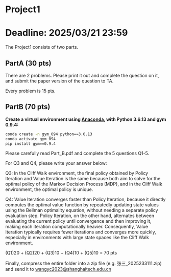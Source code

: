 # Project1   
# Deadline: 2025/03/21  23:59

The Project1 consists of two parts.

## PartA (30 pts)
There are 2 problems.
Please print it out and complete the question on it, and submit the paper version of the question to TA.

Every problem is 15 pts.

## PartB (70 pts)
**Create a virtual environment using [Anaconda](https://www.anaconda.com/download), with Python 3.6.13 and gym 0.9.4:**
```bash
conda create -n gym_094 python==3.6.13
conda activate gym_094
pip install gym==0.9.4
```

Please carefully read Part_B.pdf and complete the 5 questions Q1-5. 

For Q3 and Q4, please write your answer below:

Q3:  In the Cliff Walk environment, the final policy obtained by Policy Iteration and Value Iteration is the same because both aim to solve for the optimal policy of the Markov Decision Process (MDP), and in the Cliff Walk environment, the optimal policy is unique.

Q4: Value Iteration converges faster than Policy Iteration, because it directly computes the optimal value function by repeatedly updating state values using the Bellman optimality equation, without needing a separate policy evaluation step. Policy Iteration, on the other hand, alternates between evaluating the current policy until convergence and then improving it, making each iteration computationally heavier. Consequently, Value Iteration typically requires fewer iterations and converges more quickly, especially in environments with large state spaces like the Cliff Walk environment.


(Q1)20 + (Q2)20 + (Q3)10 + (Q4)10 + (Q5)10 = 70 pts


Finally, compress the entire folder into a zip file (e.g. 张三_2025233111.zip) and send it to wangyc2023@shanghaitech.edu.cn